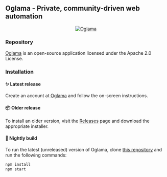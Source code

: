 ## Oglama - Private, community-driven web automation

<p align="center">
    <a href="https://github.com/oglama/oglama/">
        <img alt="Oglama" src="https://oglama.github.io/img/github-banner.png"/>
    </a>
</p>

### Repository

[Oglama](https://github.com/oglama/oglama/) is an open-source application licensed under the Apache 2.0 License.

### Installation

#### ✨ Latest release

Create an account at [Oglama](https://oglama.com/?ref=oglama.github.io) and follow the on-screen instructions.

#### 📦 Older release

To install an older version, visit the [Releases](https://github.com/oglama/oglama/releases/) page and download the appropriate installer.

#### 🌙 Nightly build

To run the latest (unreleased) version of Oglama, clone [this repository](https://github.com/oglama/oglama/) and run the following commands:

```bash
npm install
npm start
```
